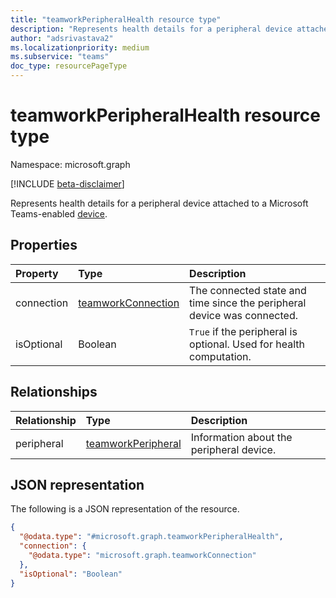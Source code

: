 ```yaml
---
title: "teamworkPeripheralHealth resource type"
description: "Represents health details for a peripheral device attached to a Microsoft Teams-enabled device."
author: "adsrivastava2"
ms.localizationpriority: medium
ms.subservice: "teams"
doc_type: resourcePageType
---
```


# teamworkPeripheralHealth resource type

Namespace: microsoft.graph

[!INCLUDE [beta-disclaimer](../../includes/beta-disclaimer.md)]

Represents health details for a peripheral device attached to a Microsoft Teams-enabled [device](../resources/teamworkdevice.md).

## Properties
|Property|Type|Description|
|:---|:---|:---|
|connection|[teamworkConnection](../resources/teamworkconnection.md)|The connected state and time since the peripheral device was connected.|
|isOptional|Boolean|`True` if the peripheral is optional. Used for health computation.|

## Relationships
|Relationship|Type|Description|
|:---|:---|:---|
|peripheral|[teamworkPeripheral](../resources/teamworkperipheral.md)|Information about the peripheral device.|

## JSON representation
The following is a JSON representation of the resource.
<!-- {
  "blockType": "resource",
  "@odata.type": "microsoft.graph.teamworkPeripheralHealth"
}
-->
``` json
{
  "@odata.type": "#microsoft.graph.teamworkPeripheralHealth",
  "connection": {
    "@odata.type": "microsoft.graph.teamworkConnection"
  },
  "isOptional": "Boolean"
}
```

